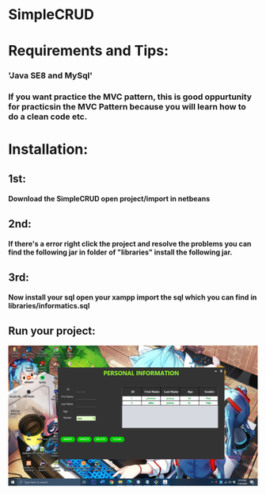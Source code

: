 # SimpleCRUD

<h1>Requirements and Tips: </h1>
<h3>'Java SE8 and MySql'</h3>
<h3>If you want practice the MVC pattern, this is good oppurtunity for practicsin the MVC Pattern because you will learn how to do a clean code etc.</h3>



<h1>Installation: </h1>
<h2>1st: </h2>
<h4>Download the SimpleCRUD open project/import in netbeans</h4>
<h2>2nd: </h2>
<h4>If there's a error right click the project and resolve the problems you can find the following jar in folder of "libraries" install the following jar.</h4>
<h2>3rd: </h2>
<h4>Now install your sql open your xampp import the sql which you can find in libraries/informatics.sql</h4>
<h2>Run your project: </h2>

![simplecrud](/images/1.png)
